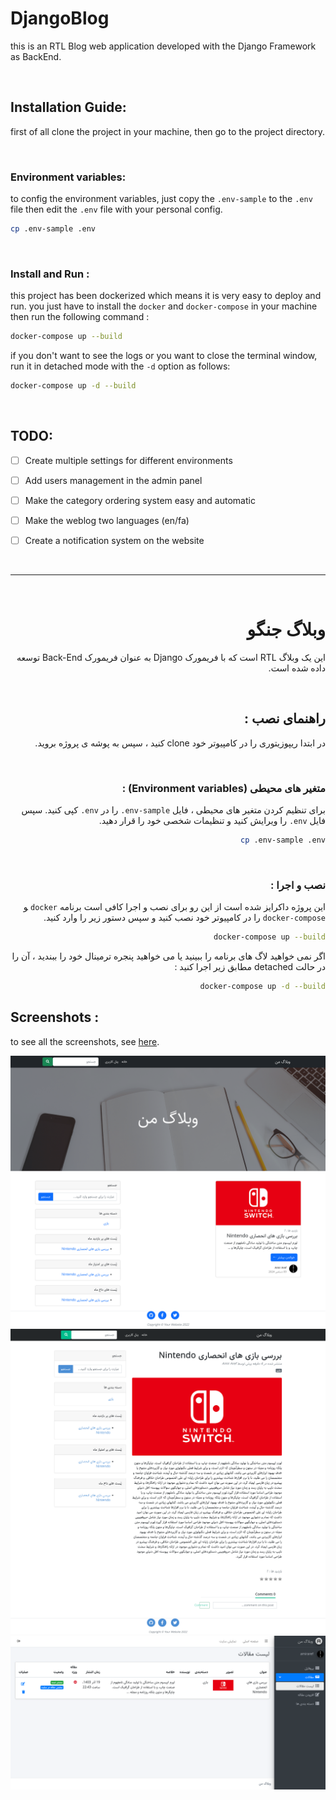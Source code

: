 <!-- English -->


# DjangoBlog
this is an RTL Blog web application developed with the Django Framework as BackEnd.

<br>
 
## Installation Guide:  
first of all clone the project in your machine, then go to the project directory.  

<br>

### Environment variables:
to config the environment variables, just copy the `.env-sample` to the `.env` file
then edit the `.env` file with your personal config.
```bash
cp .env-sample .env
``` 

<br>

### Install and Run :
this project has been dockerized which means it is very easy to deploy and run. you just have to install the `docker` and `docker-compose` in your machine then run the following command :
```bash
docker-compose up --build
```

if you don't want to see the logs or you want to close the terminal window, run it in detached mode with the `-d` option as follows:
```bash
docker-compose up -d --build
```

<br>

## TODO:
 - [ ] Create multiple settings for different environments
 - [ ] Add users management in the admin panel
 - [ ] Make the category ordering system easy and automatic
 - [ ] Make the weblog two languages (en/fa)
 - [ ] Create a notification system on the website


<!-- Divider-->
<br><hr><br>

<!-- Persian -->
<div dir="rtl" style="text-align:right; decoration:rtl;">
	
# وبلاگ جنگو
این یک وبلاگ RTL است که با فریمورک Django به عنوان فریمورک Back-End توسعه داده شده است.

<br>
	
## راهنمای نصب :  
در ابتدا ریپوزیتوری را در کامپیوتر خود clone کنید ، سپس به پوشه ی پروژه بروید.  

<br>

### متغیر های محیطی (Environment variables) :
برای تنظیم کردن متغیر های محیطی ، فایل `env-sample.` را در `env.` کپی کنید.
سپس فایل `env.` را ویرایش کنید و تنظیمات شخصی خود را قرار دهید.
```bash
cp .env-sample .env
``` 

<br>

### نصب و اجرا :
این پروژه داکرایز شده است از این رو برای نصب و اجرا کافی است برنامه `docker` ‍‍و `docker-compose` را در کامپیوتر خود نصب کنید و سپس دستور زیر را وارد کنید.
```bash
docker-compose up --build
```
اگر نمی خواهید لاگ های برنامه را ببینید یا می خواهید پنجره ترمینال خود را ببندید ، آن را در حالت detached مطابق زیر اجرا کنید :
```bash
docker-compose up -d --build
```


</div>


## Screenshots :
to see all the screenshots, see [here](./docs/screenshots/).  

![](./docs/screenshots/articles-list-home.png)
![](./docs/screenshots/article-detail.png)
![](./docs/screenshots/articles-list-panel.png)




	


